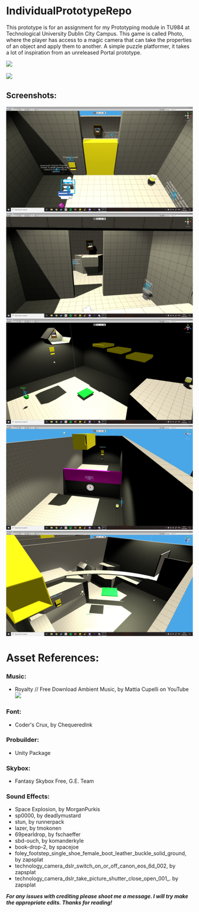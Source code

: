 # IndividualPrototypeRepo
This prototype is for an assignment for my Prototyping module in TU984 at Technological University Dublin City Campus.
This game is called Photo, where the player has access to a magic camera that can take the properties of an object and 
apply them to another. A simple puzzle platformer, it takes a lot of inspiration from an unreleased Portal prototype.

[![](http://img.youtube.com/vi/h_grghWB03A/0.jpg)](http://www.youtube.com/watch?v=h_grghWB03A "")

[![](http://img.youtube.com/vi/x9vUzt9xhnI/0.jpg)](http://www.youtube.com/watch?v=x9vUzt9xhnI "")

## Screenshots:
![](PrototypeScreenshots/Room1.png)
![](PrototypeScreenshots/Room2.png)
![](PrototypeScreenshots/Room3.png)
![](PrototypeScreenshots/Room4.png)
![](PrototypeScreenshots/Room5.png)


# Asset References:

### Music:
- Royalty // Free Download Ambient Music, by Mattia Cupelli on YouTube
[![](http://img.youtube.com/vi/JoRRmX7sLfs/0.jpg)](http://www.youtube.com/watch?v=JoRRmX7sLfs "")

### Font: 
- Coder's Crux, by ChequeredInk

### Probuilder: 
- Unity Package

### Skybox: 
- Fantasy Skybox Free, G.E. Team

### Sound Effects:
- Space Explosion, by MorganPurkis
- sp0000, by deadlymustard
- stun, by runnerpack
- lazer, by tmokonen
- 69pearldrop, by fschaeffer
- sbd-ouch, by komanderkyle
- book-drop-2, by spacejoe
- foley_footstep_single_shoe_female_boot_leather_buckle_solid_ground, by zapsplat
- technology_camera_dslr_switch_on_or_off_canon_eos_6d_002, by zapsplat
- technology_camera_dslr_take_picture_shutter_close_open_001_. by zapsplat

***For any issues with crediting please shoot me a message. I will try make the appropriate edits. Thanks for reading!***
